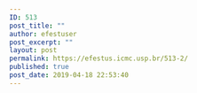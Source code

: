 ```yaml
---
ID: 513
post_title: ""
author: efestuser
post_excerpt: ""
layout: post
permalink: https://efestus.icmc.usp.br/513-2/
published: true
post_date: 2019-04-18 22:53:40
---
```

<!-- wp:image {"id":514} -->
<figure class="wp-block-image"><img src="https://efestus.icmc.usp.br/wp-content/uploads/2019/04/Result-4.png" alt="" class="wp-image-514"/></figure>
<!-- /wp:image -->